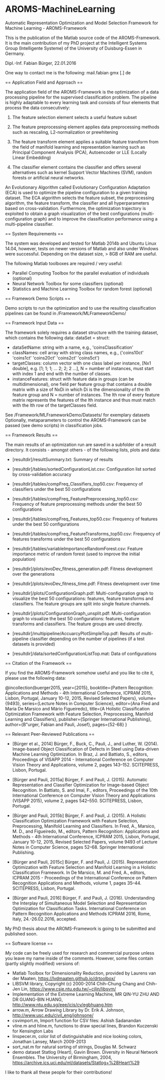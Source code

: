 # AROMS-MachineLearning

Automatic Representation Optimization and Model Selection Framework for Machine Learning - AROMS-Framework

This is the publication of the Matlab source code of the AROMS-Framework. It is the main contribution of my PhD project at the Intelligent Systems Group (Intelligente Systeme) of the University of Duisburg-Essen in Germany. 


Dipl.-Inf. Fabian Bürger, 22.01.2016


One way to contact me is the following: mail.fabian <at> gmx [.] de




== Application Field and Approach ==

The application field of the AROMS-Framework is the optimization of a data processing pipeline for the supervised classification problem. The pipeline is highly adaptable to every learning task and consists of four elements that process the data consecutively:

1) The feature selection element selects a useful feature subset

2) The feature preprocessing element applies data preprocessing methods such as rescaling, L2-normalization or prewhitening

3) The feature transform element applies a suitable feature transform from the field of manifold learning and representation learning such as Principal Component Analysis (PCA), Autoencoder or LLE (Locally Linear Embedding) 

4) The classifier element contains the classifier and offers several alternatives such as kernel Support Vector Machines (SVM), random forests or artificial neural networks.


An Evolutionary Algorithm called Evolutionary Configuration Adaptation (ECA) is used to optimize the pipeline configuration to a given training dataset. The ECA algorithm selects the feature subset, the preprocessing algorithm, the feature transform, the classifier and all hyperparameters based on cross-validation. Furthermore, the optimization trajectory is exploited to obtain a graph visualization of the best configurations (multi-configuration graph) and to improve the classification performance using a multi-pipeline classifier.




== System Requirements ==

The system was developed and tested for Matlab 2014b and Ubuntu Linux 14.04, however, tests on newer versions of Matlab and also under Windows were successful. Depending on the dataset size, > 8GB of RAM are useful.

The following Matlab toolboxes are required / very useful:
- Parallel Computing Toolbox for the parallel evaluation of individuals (optional)
- Neural Network Toolbox for some classifiers (optional)
- Statistics and Machine Learning Toolbox for random forest (optional)




== Framework Demo Scripts ==

Demo scripts to run the optimization and to use the resulting classification pipelines can be found in /Framework/MLFrameworkDemo/




== Framework Input Data ==

The framework solely requires a dataset structure with the training dataset, which contains the following data:
dataSet = struct:
  - dataSetName: string with a name, e.g., 'coinsClassification'
  - classNames: cell array with string class names, e.g., {'coins10ct'  'coins1ct'  'coins20ct'  'coins2ct'  'coins5ct'}
  - targetClasses: column vector with one class label per instance, [Nx1 double], e.g. [1; 1; 1; ... 2; 2; 2 ...], N = number of instances, must start with index 1 and end with the number of classes.
- instanceFeatures: struct with feature data in groups (can be multidimensional), one field per feature group that contains a double matrix with a size of NxDi in which Di is the dimensionality of the ith feature group and N = number of instances. The lth row of every feature matrix represents the features of the lth instance and thus must match with the lth row of the targetClasses field.

See /Framework/MLFrameworkDemo/Datasets/ for exemplary datasets
Optionally, metaparameters to control the AROMS-Framework can be passed (see demo scripts) in classification jobs.




== Framework Results ==

The main results of an optimization run are saved in a subfolder of a result directory. It consists - amongst others - of the following lists, plots and data:
- [resultdir]/resultSummary.txt: Summary of results

- [resultdir]/tables/sortedConfigurationList.csv: Configuration list sorted by cross-validation accuracy
- [resultdir]/tables/compFreq_Classifiers_top50.csv: Frequency of classifiers under the best 50 configurations
- [resultdir]/tables/compFreq_FeaturePreprocessing_top50.csv: Frequency of feature preprocessing methods under the best 50 configurations
- [resultdir]/tables/compFreq_Features_top50.csv: Frequency of features under the best 50 configurations
- [resultdir]/tables/compFreq_FeatureTransforms_top50.csv: Frequency of features transforms under the best 50 configurations
- [resultdir]/tables/variableImportanceRandomForest.csv: Feature importance metric of random forest (used to improve the initial population)

- [resultdir]/plots/evoDev_fitness_generation.pdf: Fitness development over the generations
- [resultdir]/plots/evoDev_fitness_time.pdf: Fitness development over time
- [resultdir]/plots/ConfigurationGraph.pdf: Multi-configuration graph to visualize the best 50 configurations: features, feature transforms and classifiers. The feature groups are split into single feature channels.
- [resultdir]/plots/ConfigurationGraph_unsplit.pdf: Multi-configuration graph to visualize the best 50 configurations: features, feature transforms and classifiers. The feature groups are used directly.

- [resultdir]/multipipeline/AccuarcyPlotSimpleTop.pdf: Results of multi-pipeline classifier depending on the number of pipelines (if a test datasets is provided)

- [resultdir]/data/sortedConfigurationListTop.mat: Data of configurations




== Citation of the Framework ==

If you find the AROMS-Framework somehow useful and you like to cite it, please use the following data:

@incollection{buerger2015,
year={2015},
booktitle={Pattern Recognition: Applications and Methods - 4th International Conference, ICPRAM 2015, Lisbon, Portugal, January 10-12, 2015, Revised Selected Papers},
volume={9493},
series={Lecture Notes in Computer Science},
editor={Ana Fred and Maria De Marsico and Mário Figueiredo},
title={A Holistic Classification Optimization Framework with Feature Selection, Preprocessing, Manifold Learning and Classifiers},
publisher={Springer International Publishing},
author={B\"urger, Fabian and Pauli, Josef},
pages={52-68}
}




== Relevant Peer-Reviewed Publications ==

- [Bürger et al., 2014] Bürger, F., Buck, C., Pauli, J., and Luther, W. (2014). Image-based Object Classification of Defects in Steel using Data-driven Machine Learning Optimization. In Braz, J. and Battiato, S., editors, Proceedings of VISAPP 2014 - International Conference on Computer Vision Theory and Applications, volume 2, pages 143–152. SCITEPRESS, Lisbon, Portugal.

- [Bürger and Pauli, 2015a] Bürger, F. and Pauli, J. (2015). Automatic Representation and Classifier Optimization for Image-based Object Recognition. In Battiato, S. and Imai, F., editors, Proceedings of the 10th International Conference on Computer Vision Theory and Applications (VISAPP 2015), volume 2, pages 542–550. SCITEPRESS, Lisbon, Portugal.

- [Bürger and Pauli, 2015b] Bürger, F. and Pauli, J. (2015). A Holistic Classification Optimization Framework with Feature Selection, Preprocessing, Manifold Learning and Classifiers. In Fred, A., Marsico, M. D., and Figueiredo, M., editors, Pattern Recognition: Applications and Methods - 4th International Conference, ICPRAM 2015, Lisbon, Portugal, January 10-12, 2015, Revised Selected Papers, volume 9493 of Lecture Notes in Computer Science, pages 52–68. Springer International Publishing.

- [Bürger and Pauli, 2015c] Bürger, F. and Pauli, J. (2015). Representation Optimization with Feature Selection and Manifold Learning in a Holistic Classification Framework. In De Marsico, M. and Fred, A., editors, ICPRAM 2015 - Proceedings of the International Conference on Pattern Recognition Applications and Methods, volume 1, pages 35–44. SCITEPRESS, Lisbon, Portugal.

- [Bürger and Pauli, 2016] Bürger, F. and Pauli, J. (2016). Understanding the Interplay of Simultaneous Model Selection and Representation Optimization for Classification Tasks. International Conference on Pattern Recognition Applications and Methods ICPRAM 2016, Rome, Italy, 24.-26.02.2016, accepted.

My PhD thesis about the AROMS-Framework is going to be submitted and published soon. 




== Software license  ==

*My* code can be freely used for research and commercial purpose unless you leave my name inside of the comments. However, some files contain (partly slightly modified) versions of:

- Matlab Toolbox for Dimensionality Reduction, provided by Laurens van der Maaten, https://lvdmaaten.github.io/drtoolbox/
- LIBSVM library, Copyright (c) 2000-2014 Chih-Chung Chang and Chih-Jen Lin, https://www.csie.ntu.edu.tw/~cjlin/libsvm/
- Implementation of the Extreme Learning Machine, MR QIN-YU ZHU AND DR GUANG-BIN HUANG, http://www.ntu.edu.sg/eee/icis/cv/egbhuang.htm
- arrow.m, Arrow Drawing Library by  Dr. Erik A. Johnson, http://www.usc.edu/civil_eng/johnsone/
- csvimport.m, Import function for CSV files: Ashish Sadanandan
- vline.m and hline.m, functions to draw special lines, Brandon Kuczenski for Kensington Labs
- linspecer.m, color list of distinguishable and nice looking colors, Jonathan Lansey, March 2009-2013
- sort_nat.m for natural sorting of strings, Douglas M. Schwarz
- demo dataset Statlog (Heart), Gavin Brown. Diversity in Neural Network Ensembles. The University of Birmingham, 2004, https://archive.ics.uci.edu/ml/datasets/Statlog+%28Heart%29

I like to thank all these people for their contributions!
